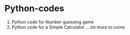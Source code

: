 # Python-codes
1. Python code for Number guessing game
2. Python code for a Simple Calculator
....lot more to come
